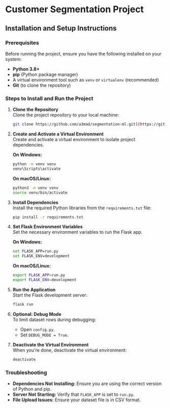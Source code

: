
# Customer Segmentation Project

## Installation and Setup Instructions

### Prerequisites
Before running the project, ensure you have the following installed on your system:
- **Python 3.8+**
- **pip** (Python package manager)
- A virtual environment tool such as `venv` or `virtualenv` (recommended)
- **Git** (to clone the repository)

### Steps to Install and Run the Project

1. **Clone the Repository**  
   Clone the project repository to your local machine:

   ```bash
   git clone https://github.com/a3mad/segmentation-ml.git](https://github.com/AntoniousShehata/CustomerSegmentation.git
   ```
   
2. **Create and Activate a Virtual Environment**  
   Create and activate a virtual environment to isolate project dependencies.

   **On Windows:**
   ```bash
   python -m venv venv
   venv\Scripts\activate
   ```
   **On macOS/Linux:**
   ```bash
   python3 -m venv venv
   source venv/bin/activate
   ```

3. **Install Dependencies**  
   Install the required Python libraries from the `requirements.txt` file:
   ```bash
   pip install -r requirements.txt
   ```
   
4. **Set Flask Environment Variables**  
   Set the necessary environment variables to run the Flask app.

   **On Windows:**
   ```bash
   set FLASK_APP=run.py
   set FLASK_ENV=development
   ```
   **On macOS/Linux:**
   ```bash
   export FLASK_APP=run.py
   export FLASK_ENV=development
   ```

5. **Run the Application**  
   Start the Flask development server:
   ```bash
   flask run
   ```

6. **Optional: Debug Mode**  
   To limit dataset rows during debugging:
   - Open `config.py`.
   - Set `DEBUG_MODE = True`.

7. **Deactivate the Virtual Environment**  
   When you're done, deactivate the virtual environment: 
   ```bash
   deactivate
   ```

### Troubleshooting
- **Dependencies Not Installing:** Ensure you are using the correct version of Python and pip.
- **Server Not Starting:** Verify that `FLASK_APP` is set to `run.py`.
- **File Upload Issues:** Ensure your dataset file is in CSV format.
